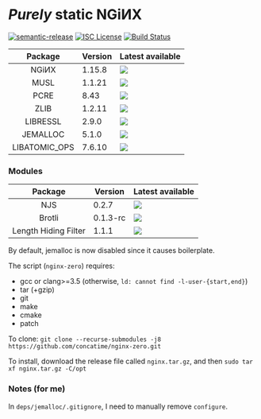 # _Purely_ static NGiИX
[![semantic-release](https://img.shields.io/badge/%20%20%F0%9F%93%A6%F0%9F%9A%80-semantic--release-e10079.svg?longCache=true&style=flat-square)](//semantic-release.gitbook.io/semantic-release)
[![ISC License](https://img.shields.io/badge/license-ISC-brightgreen.svg?longCache=true&style=flat-square)](//www.isc.org/downloads/software-support-policy/isc-license/)
[![Build Status](https://travis-ci.org/concatime/nginx-zero.svg?branch=master)](//travis-ci.org/concatime/nginx-zero)

Package      | Version | Latest available
:-----------:|---------|-
NGiИX        | 1.15.8  | [![](https://repology.org/badge/latest-versions/nginx.svg)](//nginx.org/en/CHANGES)
MUSL         | 1.1.21  | [![](https://repology.org/badge/latest-versions/musl.svg)](//git.musl-libc.org/cgit/musl/tree/WHATSNEW)
PCRE         | 8.43    | [![](https://repology.org/badge/latest-versions/pcre.svg)](//pcre.org/original/changelog.txt)
ZLIB         | 1.2.11  | [![](https://repology.org/badge/latest-versions/zlib.svg)](//zlib.net/ChangeLog.txt)
LIBRESSL     | 2.9.0   | [![](https://repology.org/badge/latest-versions/libressl.svg)](//raw.githubusercontent.com/libressl-portable/portable/master/ChangeLog)
JEMALLOC     | 5.1.0   | [![](https://repology.org/badge/latest-versions/jemalloc.svg)](//raw.githubusercontent.com/aerospike/jemalloc/master/ChangeLog)
LIBATOMIC_OPS| 7.6.10  | [![](https://repology.org/badge/latest-versions/libatomic-ops.svg)](//raw.githubusercontent.com/ivmai/libatomic_ops/blob/master/ChangeLog)

### Modules
Package              | Version | Latest available
:-------------------:|---------|-
NJS                  | 0.2.7   | [![](https://img.shields.io/github/tag/nginx/njs.svg?maxAge=2592000)](//nginx.org/en/docs/njs/changes.html)
Brotli               | 0.1.3-rc| [![](https://img.shields.io/github/tag/eustas/ngx_brotli.svg?maxAge=2592000)](//github.com/eustas/ngx_brotli/releases)
Length Hiding Filter | 1.1.1   | [![](https://img.shields.io/github/tag/nulab/nginx-length-hiding-filter-module.svg?maxAge=2592000)](//github.com/nulab/nginx-length-hiding-filter-module/releases)


By default, jemalloc is now disabled since it causes boilerplate.

The script (`nginx-zero`) requires:
 - gcc or clang>=3.5 (otherwise, `ld: cannot find -l-user-{start,end}`)
 - tar (+gzip)
 - git
 - make
 - cmake
 - patch

To clone:
`git clone --recurse-submodules -j8 https://github.com/concatime/nginx-zero.git`

To install, download the release file called `nginx.tar.gz`, and then
`sudo tar xf nginx.tar.gz -C/opt`

### Notes (for me)
In `deps/jemalloc/.gitignore`, I need to manually remove `configure`.
